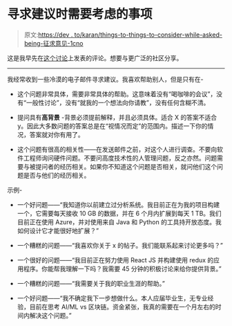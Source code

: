 # 寻求建议时需要考虑的事项

> 原文:[https://dev . to/karan/things-to-things-to-consider-while-asked-being-征求意见-1cno](https://dev.to/karan/things-to-consider-while-asking-for-advice-1cno)

这是我早先在[这个讨论](https://dev.to/svemaraju/askdev-how-to-approach-people-online-for-asking-career-related-advice-4lal)上发表的评论。想要与更广泛的社区分享。

* * *

我经常收到一些冷漠的电子邮件寻求建议。我喜欢帮助别人，但是只有在-

*   这个问题非常具体，需要非常具体的帮助。这意味着没有“喝咖啡的会议”，没有“一般性讨论”，没有“就我的一个想法向你请教”，没有任何含糊不清。

*   提问具有**高背景** -背景必须提前解释，并且必须具体。适合 X 的答案不适合 y。因此大多数问题的答案总是在“视情况而定”的范围内。描述一下你的情况，答案就对你有用了。

*   这个问题有很高的相关性——在发送邮件之前，对这个人进行调查。不要向软件工程师询问硬件问题。不要问高度技术性的人管理问题，反之亦然。问题需要与被提问者的经历相关。如果你不知道这个问题是否相关，就问他们这个问题是否与他们的经历相关。

示例-

*   一个好问题——“我知道你以前建立过分析系统。我目前正在为我的项目构建一个，它需要每天接收 10 GB 的数据，并在 6 个月内扩展到每天 1 TB。我们目前正在使用 Azure，并对使用来自 Java 和 Python 的工具持开放态度。我如何设计它才能很好地扩展？”

*   一个糟糕的问题——“我喜欢你关于 x 的帖子。我们能联系起来讨论更多吗？”

*   一个很好的问题——“我目前正在努力使用 React JS 并构建使用 redux 的应用程序。你能帮我理解一下吗？我需要 45 分钟的积极讨论来给你提供背景。”

*   一个糟糕的问题——“我需要关于我的职业生涯的帮助。”

*   一个好问题——“我不确定我下一步想做什么。本人应届毕业生，无专业经验，目前在思考 AI/ML vs 区块链。资金紧张，我真的需要在一个月左右的时间内解决这个问题。”